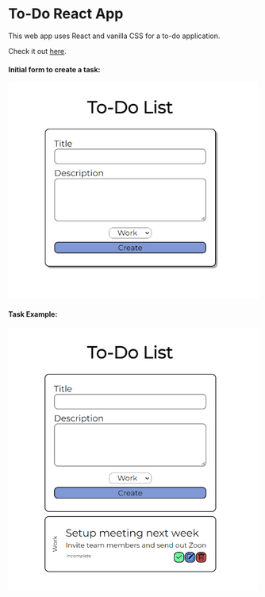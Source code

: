 # To-Do React App

This web app uses React and vanilla CSS for a to-do application.

Check it out [here](https://lemon-coast-027285b10.1.azurestaticapps.net/).

#### Initial form to create a task:

![Task creation form](./Task-creation-form.png)

#### Task Example:

![Task example](./task-example.png)
